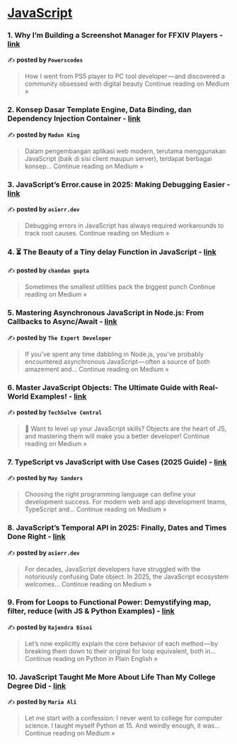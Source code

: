 
<h1><a href=https://medium.com/tag/javascript-development/recommended target="_blank" rel="noopener noreferrer">JavaScript</a></h1>
<h3>1. Why I’m Building a Screenshot Manager for FFXIV Players - <a href="https://medium.com/@Powerscodes/why-im-building-a-screenshot-manager-for-ffxiv-players-a69f3bb52ab0?source=rss------javascript_development-5" target="_blank" rel="noopener noreferrer">link</a></h3>

✍️ **posted by `Powerscodes`**

<blockquote>How I went from PS5 player to PC tool developer — and discovered a community obsessed with digital beauty
Continue reading on Medium »</blockquote>

<h3>2. Konsep Dasar Template Engine, Data Binding, dan Dependency Injection Container - <a href="https://medium.com/@fikriocta15/konsep-dasar-template-engine-data-binding-dan-dependency-injection-container-b5b525375921?source=rss------javascript_development-5" target="_blank" rel="noopener noreferrer">link</a></h3>

✍️ **posted by `Madun King`**

<blockquote>Dalam pengembangan aplikasi web modern, terutama menggunakan JavaScript (baik di sisi client maupun server), terdapat berbagai konsep…
Continue reading on Medium »</blockquote>

<h3>3. JavaScript’s Error.cause in 2025: Making Debugging Easier - <a href="https://medium.com/@asierr/javascripts-error-cause-in-2025-making-debugging-easier-84b33c064249?source=rss------javascript_development-5" target="_blank" rel="noopener noreferrer">link</a></h3>

✍️ **posted by `asierr.dev`**

<blockquote>Debugging errors in JavaScript has always required workarounds to track root causes.
Continue reading on Medium »</blockquote>

<h3>4. ⏳ The Beauty of a Tiny delay Function in JavaScript - <a href="https://medium.com/@chandangupta86/the-beauty-of-a-tiny-delay-function-in-javascript-679b811e5452?source=rss------javascript_development-5" target="_blank" rel="noopener noreferrer">link</a></h3>

✍️ **posted by `chandan gupta`**

<blockquote>Sometimes the smallest utilities pack the biggest punch
Continue reading on Medium »</blockquote>

<h3>5.  Mastering Asynchronous JavaScript in Node.js: From Callbacks to Async/Await  - <a href="https://the-expert-developer.medium.com/mastering-asynchronous-javascript-in-node-js-from-callbacks-to-async-await-bd27159a0e8e?source=rss------javascript_development-5" target="_blank" rel="noopener noreferrer">link</a></h3>

✍️ **posted by `The Expert Developer`**

<blockquote>If you’ve spent any time dabbling in Node.js, you’ve probably encountered asynchronous JavaScript — often a source of both amazement and…
Continue reading on Medium »</blockquote>

<h3>6.  Master JavaScript Objects: The Ultimate Guide with Real-World Examples! - <a href="https://medium.com/@techsolver/master-javascript-objects-the-ultimate-guide-with-real-world-examples-25d2419ee578?source=rss------javascript_development-5" target="_blank" rel="noopener noreferrer">link</a></h3>

✍️ **posted by `TechSolve Central`**

<blockquote>🚀 Want to level up your JavaScript skills? Objects are the heart of JS, and mastering them will make you a better developer!
Continue reading on Medium »</blockquote>

<h3>7. TypeScript vs JavaScript with Use Cases (2025 Guide) - <a href="https://medium.com/@may_sanders/typescript-vs-javascript-with-use-cases-2025-guide-3aa20fc25d6f?source=rss------javascript_development-5" target="_blank" rel="noopener noreferrer">link</a></h3>

✍️ **posted by `May Sanders`**

<blockquote>Choosing the right programming language can define your development success. For modern web and app development teams, TypeScript and…
Continue reading on Medium »</blockquote>

<h3>8. JavaScript’s Temporal API in 2025: Finally, Dates and Times Done Right - <a href="https://medium.com/@asierr/javascripts-temporal-api-in-2025-finally-dates-and-times-done-right-7b63a0ac6669?source=rss------javascript_development-5" target="_blank" rel="noopener noreferrer">link</a></h3>

✍️ **posted by `asierr.dev`**

<blockquote>For decades, JavaScript developers have struggled with the notoriously confusing Date object. In 2025, the JavaScript ecosystem welcomes…
Continue reading on Medium »</blockquote>

<h3>9. From for Loops to Functional Power: Demystifying map, filter, reduce (with JS & Python Examples) - <a href="https://python.plainenglish.io/from-for-loops-to-functional-power-demystifying-map-filter-reduce-with-js-python-examples-568199b369de?source=rss------javascript_development-5" target="_blank" rel="noopener noreferrer">link</a></h3>

✍️ **posted by `Rajendra Bisoi`**

<blockquote>Let’s now explicitly explain the core behavior of each method — by breaking them down to their original for loop equivalent, both in…
Continue reading on Python in Plain English »</blockquote>

<h3>10. JavaScript Taught Me More About Life Than My College Degree Did - <a href="https://medium.com/@maryashoukataly/javascript-taught-me-more-about-life-than-my-college-degree-did-3b80ff2387e5?source=rss------javascript_development-5" target="_blank" rel="noopener noreferrer">link</a></h3>

✍️ **posted by `Maria Ali`**

<blockquote>Let me start with a confession: I never went to college for computer science. I taught myself Python at 15. And weirdly enough, it was…
Continue reading on Medium »</blockquote>

